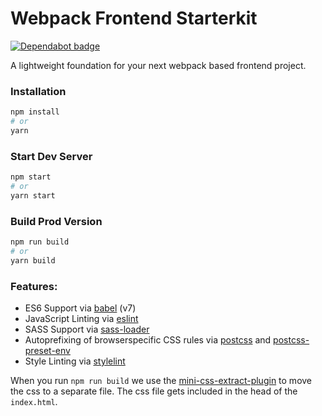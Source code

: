 # Webpack Frontend Starterkit

[![Dependabot badge](https://flat.badgen.net/dependabot/RAX7/webpack-starter?icon=dependabot)](https://dependabot.com/)

A lightweight foundation for your next webpack based frontend project.

### Installation

```sh
npm install
# or
yarn
```

### Start Dev Server

```sh
npm start
# or
yarn start
```

### Build Prod Version

```sh
npm run build
# or
yarn build
```

### Features:

- ES6 Support via [babel](https://babeljs.io/) (v7)
- JavaScript Linting via [eslint](https://eslint.org/)
- SASS Support via [sass-loader](https://github.com/jtangelder/sass-loader)
- Autoprefixing of browserspecific CSS rules via [postcss](https://postcss.org/) and [postcss-preset-env](https://github.com/csstools/postcss-preset-env)
- Style Linting via [stylelint](https://stylelint.io/)

When you run `npm run build` we use the [mini-css-extract-plugin](https://github.com/webpack-contrib/mini-css-extract-plugin) to move the css to a separate file. The css file gets included in the head of the `index.html`.
